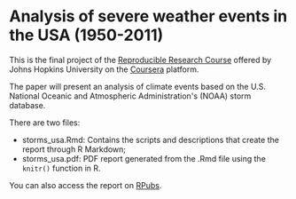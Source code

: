 # Analysis of severe weather events in the USA (1950-2011)

This is the final project of the [Reproducible Research Course](https://www.coursera.org/learn/reproducible-research) offered by Johns Hopkins University on 
the [Coursera](https://www.coursera.org/) platform.

The paper will present an analysis of climate events based on the U.S. National Oceanic and Atmospheric Administration's (NOAA) storm database.

There are two files:
- storms_usa.Rmd: Contains the scripts and descriptions that create the report through R Markdown;
- storms_usa.pdf: PDF report generated from the .Rmd file using the `knitr()` function in R.

You can also access the report on [RPubs](https://rpubs.com/viamatias/climate_events_usa).
